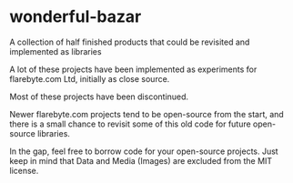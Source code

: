 # wonderful-bazar
A collection of half finished products that could be revisited and implemented as libraries

A lot of these projects have been implemented as experiments for flarebyte.com Ltd, initially as close source.

Most of these projects have been discontinued.

Newer flarebyte.com projects tend to be open-source from the start, and there is a small chance to revisit some of this old code for future open-source libraries.

In the gap, feel free to borrow code for your open-source projects.
Just keep in mind that Data and Media (Images) are excluded from the MIT license.

